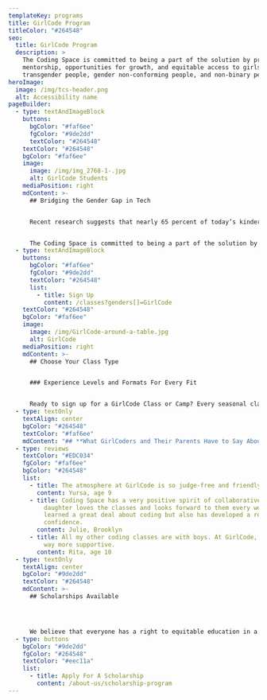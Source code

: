 ```yaml
---
templateKey: programs
title: GirlCode Program
titleColor: "#264548"
seo:
  title: GirlCode Program
  description: >
    The Coding Space is committed to being a part of the solution by providing
    mentorship, opportunities for growth, and equitable access to girls, women,
    transgender people, gender non-conforming people, and non-binary people.
heroImage:
  image: /img/tcs-header.png
  alt: Accessibility name
pageBuilder:
  - type: textAndImageBlock
    buttons:
      bgColor: "#faf6ee"
      fgColor: "#9de2dd"
      textColor: "#264548"
    textColor: "#264548"
    bgColor: "#faf6ee"
    image:
      image: /img/img_2768-1-.jpg
      alt: GirlCode Students
    mediaPosition: right
    mdContent: >-
      ## Bridging the Gender Gap in Tech


      Recent research suggests that nearly 65 percent of today’s kindergartners will land in jobs that don’t yet exist, likely in the technology, science, and math industries. Yet, as of 2015, [only 18 percent](/blog/2022-02-08-how-to-encourage-a-love-of-stem-in-girls/) of graduates with a computer science degree identified as female. Now more than ever, we need to close the gender gap in tech by creating opportunities for inclusivity.


      The Coding Space is committed to being a part of the solution by providing mentorship, opportunities for growth, and equitable access. Our welcoming and inclusive GirlCode program utilizes the same curriculum as our co-ed classes while fostering a safe and supportive female-identifying space for our GirlCoders to develop their computational and critical thinking skills, intellectual confidence, and passion for STEM.
  - type: textAndImageBlock
    buttons:
      bgColor: "#faf6ee"
      fgColor: "#9de2dd"
      textColor: "#264548"
      list:
        - title: Sign Up
          content: /classes?genders[]=GirlCode
    textColor: "#264548"
    bgColor: "#faf6ee"
    image:
      image: /img/GirlCode-around-a-table.jpg
      alt: GirlCode
    mediaPosition: right
    mdContent: >-
      ## Choose Your Class Type


      ### Experience Levels and Formats For Every Fit


      Ready to sign up for a GirlCode Class or Camp? Every seasonal class and camp program we offer includes a GirlCode option. Check out our Programs page to learn more and register.
  - type: textOnly
    textAlign: center
    bgColor: "#264548"
    textColor: "#faf6ee"
    mdContent: "## **What GirlCoders and Their Parents Have to Say About Our Program**"
  - type: reviews
    textColor: "#EDC034"
    fgColor: "#faf6ee"
    bgColor: "#264548"
    list:
      - title: The atmosphere at GirlCode is so judge-free and friendly!
        content: Yursa, age 9
      - title: Coding Space has a very positive spirit of collaborative learning. My
          daughter loves the classes and looks forward to them every week. She's
          learned a great deal about coding but also has developed a real
          confidence.
        content: Julie, Brooklyn
      - title: All my other coding classes are with boys. At GirlCode, the community is
          way more supportive.
        content: Rita, age 10
  - type: textOnly
    textAlign: center
    bgColor: "#9de2dd"
    textColor: "#264548"
    mdContent: >-
      ## Scholarships Available




      We believe that everyone has a right to equitable education in a safe and inclusive learning environment and are committed to increasing access to our high-quality coding programs. Our scholarship program accounts for 25 percent of the students we teach. Our long-term goal as we work towards educational equity is to reach 50 percent of our students through at-cost and pro-bono services.
  - type: buttons
    bgColor: "#9de2dd"
    fgColor: "#264548"
    textColor: "#eec11a"
    list:
      - title: Apply For A Scholarship
        content: /about-us/scholarship-program
---
```

